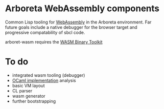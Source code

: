 # Arboreta WebAssembly components

Common Lisp tooling for [WebAssembly](http://webassembly.org/) in the Arboreta environment. Far future goals include a native debugger for the browser target and progressive compatability of sbcl code.

arboret-wasm requires the [WASM Binary Toolkit](https://github.com/WebAssembly/wabt)


# To do

* integrated wasm tooling (debugger) 
* [OCaml implementation](https://github.com/WebAssembly/spec) analysis
* basic VM layout
* CL parser
* wasm generator
* further bootstrapping